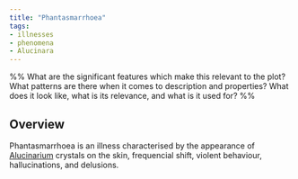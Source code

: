 ```yaml
---
title: "Phantasmarrhoea"
tags:
- illnesses
- phenomena
- Alucinara
---
```

%%
What are the significant features which make this relevant to the plot?
What patterns are there when it comes to description and properties?
What does it look like, what is its relevance, and what is it used for?
%%

## Overview
Phantasmarrhoea is an illness characterised by the appearance of [Alucinarium](phenomena/alucinara.md) crystals on the skin, frequencial shift, violent behaviour, hallucinations, and delusions.
